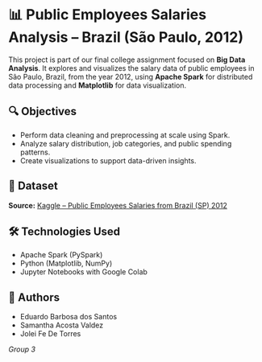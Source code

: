 # 📊 Public Employees Salaries Analysis – Brazil (São Paulo, 2012)

This project is part of our final college assignment focused on **Big Data Analysis**. It explores and visualizes the salary data of public employees in São Paulo, Brazil, from the year 2012, using **Apache Spark** for distributed data processing and **Matplotlib** for data visualization.

## 🔍 Objectives
- Perform data cleaning and preprocessing at scale using Spark.
- Analyze salary distribution, job categories, and public spending patterns.
- Create visualizations to support data-driven insights.

## 📂 Dataset
**Source:** [Kaggle – Public Employees Salaries from Brazil (SP) 2012](https://www.kaggle.com/datasets/bambrozim/public-employees-salaries-from-brazilsp-2012)

## 🛠️ Technologies Used
- Apache Spark (PySpark)
- Python (Matplotlib, NumPy)
- Jupyter Notebooks with Google Colab

## 👥 Authors
- Eduardo Barbosa dos Santos 
- Samantha Acosta Valdez
- Jolei Fe De Torres

_Group 3_
